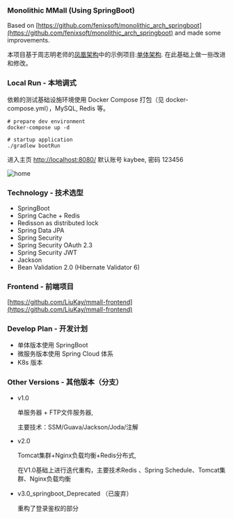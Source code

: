 ### Monolithic MMall (Using SpringBoot)


Based on [https://github.com/fenixsoft/monolithic_arch_springboot](https://github.com/fenixsoft/monolithic_arch_springboot) and made some improvements.

本项目基于周志明老师的[凤凰架构](https://icyfenix.cn/introduction/about-the-fenix-project.html)中的示例项目:[单体架构](https://github.com/fenixsoft/monolithic_arch_springboot). 在此基础上做一些改进和修改。

### Local Run - 本地调式

依赖的测试基础设施环境使用 Docker Compose 打包（见 docker-compose.yml），MySQL, Redis 等。

```shell
# prepare dev environment
docker-compose up -d

# startup application
./gradlew bootRun
```

进入主页 [http://localhost:8080/](http://localhost:8080/)  默认账号 kaybee, 密码 123456

![home](./img/home.png)

### Technology - 技术选型

- SpringBoot
- Spring Cache + Redis
- Redisson as distributed lock
- Spring Data JPA
- Spring Security
- Spring Security OAuth 2.3
- Spring Security JWT
- Jackson
- Bean Validation 2.0 (Hibernate Validator 6)


### Frontend - 前端项目

[https://github.com/LiuKay/mmall-frontend](https://github.com/LiuKay/mmall-frontend)

### Develop Plan - 开发计划

- 单体版本使用 SpringBoot
- 微服务版本使用 Spring Cloud 体系
- K8s 版本

### Other Versions - 其他版本（分支）

- v1.0 

    单服务器 + FTP文件服务器,

    主要技术：SSM/Guava/Jackson/Joda/注解

- v2.0 

    Tomcat集群+Nginx负载均衡+Redis分布式,

    在V1.0基础上进行迭代重构，主要技术Redis 、Spring Schedule、Tomcat集群、Nginx负载均衡

- v3.0_springboot_Deprecated （已废弃）
    
    重构了登录鉴权的部分
